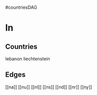 #countriesDAG
# ln

## Countries
lebanon
liechtenstein

## Edges
[[na]]
[[nu]]
[[nl]]
[[ns]]
[[nd]]
[[nr]]
[[ny]]
